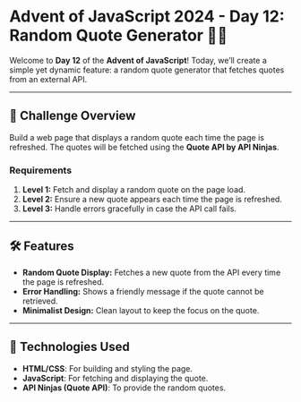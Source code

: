 # Advent of JavaScript 2024 - Day 12: Random Quote Generator 🎄💬

Welcome to **Day 12** of the **Advent of JavaScript**! Today, we’ll create a simple yet dynamic feature: a random quote generator that fetches quotes from an external API.

---

## 🚀 Challenge Overview

Build a web page that displays a random quote each time the page is refreshed. The quotes will be fetched using the **Quote API by API Ninjas**.

### Requirements

1. **Level 1:** Fetch and display a random quote on the page load.
2. **Level 2:** Ensure a new quote appears each time the page is refreshed.
3. **Level 3:** Handle errors gracefully in case the API call fails.

---

## 🛠️ Features

- **Random Quote Display:** Fetches a new quote from the API every time the page is refreshed.
- **Error Handling:** Shows a friendly message if the quote cannot be retrieved.
- **Minimalist Design:** Clean layout to keep the focus on the quote.

---

## 🧰 Technologies Used

- **HTML/CSS**: For building and styling the page.
- **JavaScript**: For fetching and displaying the quote.
- **API Ninjas (Quote API)**: To provide the random quotes.
